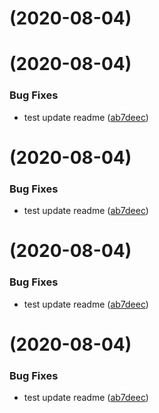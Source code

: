 # [](https://gitswarm.f5net.com/f5aas/f5cs-sdk/compare/v0.1.3...v) (2020-08-04)



# [](https://gitswarm.f5net.com/f5aas/f5cs-sdk/compare/v0.1.2...v) (2020-08-04)


### Bug Fixes

* test update readme ([ab7deec](https://gitswarm.f5net.com/f5aas/f5cs-sdk/commits/ab7deec9f6afac16c1ef78050095ee307eada73a))



# [](https://gitswarm.f5net.com/f5aas/f5cs-sdk/compare/v0.1.2...v) (2020-08-04)


### Bug Fixes

* test update readme ([ab7deec](https://gitswarm.f5net.com/f5aas/f5cs-sdk/commits/ab7deec9f6afac16c1ef78050095ee307eada73a))



# [](https://gitswarm.f5net.com/f5aas/f5cs-sdk/compare/v0.1.2...v) (2020-08-04)


### Bug Fixes

* test update readme ([ab7deec](https://gitswarm.f5net.com/f5aas/f5cs-sdk/commits/ab7deec9f6afac16c1ef78050095ee307eada73a))



# [](https://gitswarm.f5net.com/f5aas/f5cs-sdk/compare/v0.1.2...v) (2020-08-04)


### Bug Fixes

* test update readme ([ab7deec](https://gitswarm.f5net.com/f5aas/f5cs-sdk/commits/ab7deec9f6afac16c1ef78050095ee307eada73a))



